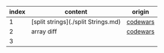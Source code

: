| index | content                             | origin                                                       |
| ----- | ----------------------------------- | ------------------------------------------------------------ |
| 1     | [split strings](./split Strings.md) | [codewars](https://github.com/aotushi/codeWarsAndOther)      |
| 2     | array diff                          | [codewars](https://www.codewars.com/kata/5390bac347d09b7da40006f6/javascript) |
| 3     |                                     |                                                              |

